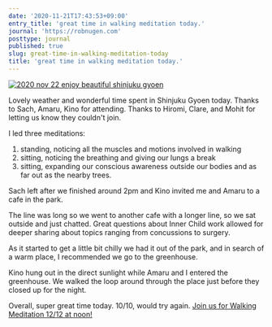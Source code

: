 ```yaml
---
date: '2020-11-21T17:43:53+09:00'
entry_title: 'great time in walking meditation today.'
journal: 'https://robnugen.com'
posttype: journal
published: true
slug: great-time-in-walking-meditation-today
title: 'great time in walking meditation today.'
---
```


[![2020 nov 22 enjoy beautiful shinjuku gyoen](//b.robnugen.com/journal/2020/thumbs/2020_nov_22_enjoy_beautiful_shinjuku_gyoen.jpg)](//b.robnugen.com/journal/2020/2020_nov_22_enjoy_beautiful_shinjuku_gyoen.jpg)

Lovely weather and wonderful time spent in Shinjuku Gyoen today.  Thanks to Sach, Amaru, Kino for attending.  Thanks to Hiromi, Clare, and Mohit for letting us know they couldn't join.

I led three meditations:

1. standing, noticing all the muscles and motions involved in walking
2. sitting, noticing the breathing and giving our lungs a break
3. sitting, expanding our conscious awareness outside our bodies and as far out as the nearby trees.

Sach left after we finished around 2pm and Kino invited me and Amaru to a cafe in the park.

The line was long so we went to another cafe with a longer line, so we sat outside and just chatted.  Great questions about Inner Child work allowed for deeper sharing about topics ranging from concussions to surgery.

As it started to get a little bit chilly we had it out of the park, and in search of a warm place, I recommended we go to the greenhouse.

Kino hung out in the direct sunlight while Amaru and I entered the greenhouse.  We walked the loop around through the place just before they closed up for the night.

Overall, super great time today. 10/10, would try again.  [Join us for Walking Meditation 12/12 at noon!](https://www.facebook.com/events/410870466707151)
